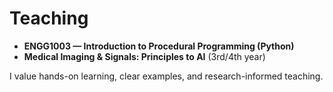 # Teaching

- **ENGG1003 — Introduction to Procedural Programming (Python)**  
- **Medical Imaging & Signals: Principles to AI** (3rd/4th year)

I value hands-on learning, clear examples, and research-informed teaching.
